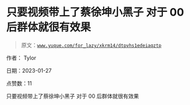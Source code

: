 # 只要视频带上了蔡徐坤小黑子 对于 00 后群体就很有效果

> 原文：[`www.yuque.com/for_lazy/xkrm14/dtpvhs1edeiaqztp`](https://www.yuque.com/for_lazy/xkrm14/dtpvhs1edeiaqztp)



作者： Tylor 

日期：2023-01-27 

点赞数：11 

只要视频带上了蔡徐坤小黑子 对于 00 后群体就很有效果 

